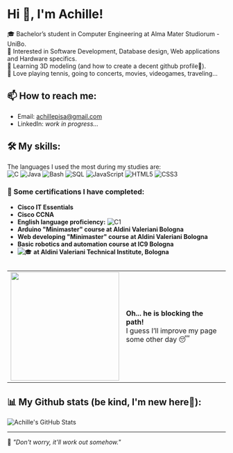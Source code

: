 # Hi 👋, I'm Achille!

🎓 Bachelor’s student in Computer Engineering at Alma Mater Studiorum - UniBo.  
🚀 Interested in Software Development, Database design, Web applications and Hardware specifics.  
👀 Learning 3D modeling (and how to create a decent github profile🙈).  
🎾 Love playing tennis, going to concerts, movies, videogames, traveling...  

## 📫 How to reach me:
- Email: achillepisa@gmail.com  
- LinkedIn: *work in progress...*  

## 🛠️ My skills:
The languages I used the most during my studies are:  
![C](https://img.shields.io/badge/C-00599C?style=flat&logo=c&logoColor=white)
![Java](https://img.shields.io/badge/Java-ED8B00?style=flat&logo=java&logoColor=white)
![Bash](https://img.shields.io/badge/Bash-121011?style=flat&logo=gnubash&logoColor=white)
![SQL](https://img.shields.io/badge/SQL-025E8C?style=flat&logo=postgresql&logoColor=white)
![JavaScript](https://img.shields.io/badge/JavaScript-F7DF1E?style=flat&logo=javascript&logoColor=black)
![HTML5](https://img.shields.io/badge/HTML5-E34F26?style=flat&logo=html5&logoColor=white)
![CSS3](https://img.shields.io/badge/CSS3-1572B6?style=flat&logo=css3&logoColor=white)      


### 📜 Some certifications I have completed:
- **Cisco IT Essentials**
- **Cisco CCNA**
- **English language proficiency:** ![C1](https://img.shields.io/badge/C1-level-blue?style=flat)
- **Arduino "Minimaster" course at Aldini Valeriani Bologna**  
- **Web developing "Minimaster" course at Aldini Valeriani Bologna**  
- **Basic robotics and automation course at IC9 Bologna**
- ![🎓](https://img.shields.io/badge/Diploma-Information%20Technology-blue) **at Aldini Valeriani Technical Institute, Bologna**


##
<table>
  <tr>
    <td>
      <img src="https://media1.tenor.com/m/p72iZijOaMAAAAAC/pokemon-fire-red.gif" width="250">
    </td>
    <td>
      <b>Oh... he is blocking the path!</b><br>
      I guess I’ll improve my page some other day 😴
    </td>
  </tr>
</table>



## 📊 My Github stats (be kind, I'm new here🥺): 
![Achille's GitHub Stats](https://github-readme-stats.vercel.app/api?username=pixettonebboy&show_icons=true&theme=github_dark)



---

🔭 *"Don't worry, it'll work out somehow."*
<!--
 ![ZzZ](https://media1.tenor.com/m/p72iZijOaMAAAAAC/pokemon-fire-red.gif)  asasasas

**pixettonebboy/pixettonebboy** is a ✨ _special_ ✨ repository because its `README.md` (this file) appears on your GitHub profile.

Here are some ideas to get you started:

- 🔭 I’m currently working on ...
- 🌱 I’m currently learning ...
- 👯 I’m looking to collaborate on ...
- 🤔 I’m looking for help with ...
- 💬 Ask me about ...
- 📫 How to reach me: ...
- 😄 Pronouns: ...
- ⚡ Fun fact: ...
-->
